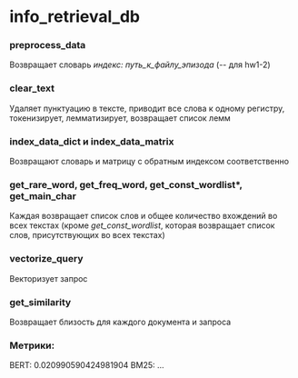 # info_retrieval_db

### preprocess_data
Возвращает словарь _индекс: путь_к_файлу_эпизода_ (-- для hw1-2)

### clear_text 
Удаляет пунктуацию в тексте, приводит все слова к одному регистру, токенизирует, лемматизирует, возвращает список лемм

### index_data_dict и index_data_matrix
Возвращают словарь и матрицу с обратным индексом соответственно

### get_rare_word, get_freq_word, get_const_wordlist*, get_main_char
Каждая возвращает список слов и общее количество вхождений во всех текстах (кроме _get_const_wordlist_, которая возвращает список слов, присутствующих во всех текстах)

### vectorize_query
Векторизует запрос

### get_similarity
Возвращает близость для каждого документа и запроса

### Метрики:
BERT: 0.020990590424981904
BM25: ...
